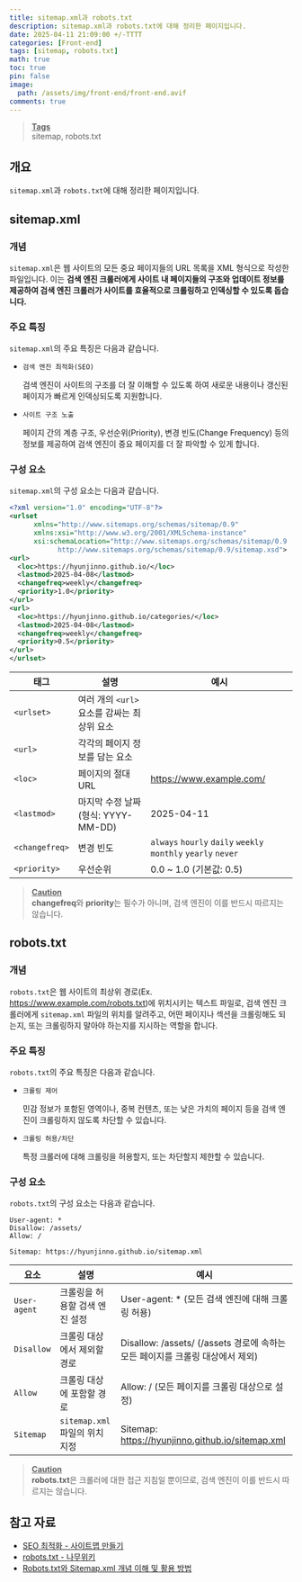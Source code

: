```yaml
---
title: sitemap.xml과 robots.txt
description: sitemap.xml과 robots.txt에 대해 정리한 페이지입니다.
date: 2025-04-11 21:09:00 +/-TTTT
categories: [Front-end]
tags: [sitemap, robots.txt]
math: true
toc: true
pin: false
image:
  path: /assets/img/front-end/front-end.avif
comments: true
---
```


<blockquote class="prompt-info"><p><strong><u>Tags</u></strong><br>
sitemap, robots.txt</p></blockquote>

## 개요

`sitemap.xml`과 `robots.txt`에 대해 정리한 페이지입니다.

## sitemap.xml

### 개념

`sitemap.xml`은 웹 사이트의 모든 중요 페이지들의 URL 목록을 XML 형식으로 작성한 파일입니다. 이는 <b>검색 엔진 크롤러에게 사이트 내 페이지들의 구조와 업데이트 정보를 제공하여 검색 엔진 크롤러가 사이트를 효율적으로 크롤링하고 인덱싱할 수 있도록 돕습니다.</b>

### 주요 특징

`sitemap.xml`의 주요 특징은 다음과 같습니다.

- `검색 엔진 최적화(SEO)`

  검색 엔진이 사이트의 구조를 더 잘 이해할 수 있도록 하여 새로운 내용이나 갱신된 페이지가 빠르게 인덱싱되도록 지원합니다.

- `사이트 구조 노출`

  페이지 간의 계층 구조, 우선순위(Priority), 변경 빈도(Change Frequency) 등의 정보를 제공하여 검색 엔진이 중요 페이지를 더 잘 파악할 수 있게 합니다.

### 구성 요소

`sitemap.xml`의 구성 요소는 다음과 같습니다.

```xml
<?xml version="1.0" encoding="UTF-8"?>
<urlset
      xmlns="http://www.sitemaps.org/schemas/sitemap/0.9"
      xmlns:xsi="http://www.w3.org/2001/XMLSchema-instance"
      xsi:schemaLocation="http://www.sitemaps.org/schemas/sitemap/0.9
            http://www.sitemaps.org/schemas/sitemap/0.9/sitemap.xsd">
<url>
  <loc>https://hyunjinno.github.io/</loc>
  <lastmod>2025-04-08</lastmod>
  <changefreq>weekly</changefreq>
  <priority>1.0</priority>
</url>
<url>
  <loc>https://hyunjinno.github.io/categories/</loc>
  <lastmod>2025-04-08</lastmod>
  <changefreq>weekly</changefreq>
  <priority>0.5</priority>
</url>
</urlset>
```

| 태그           | 설명                                        | 예시                                                          |
| -------------- | ------------------------------------------- | ------------------------------------------------------------- |
| `<urlset>`     | 여러 개의 `<url>` 요소를 감싸는 최상위 요소 |                                                               |
| `<url>`        | 각각의 페이지 정보를 담는 요소              |                                                               |
| `<loc>`        | 페이지의 절대 URL                           | https://www.example.com/                                      |
| `<lastmod>`    | 마지막 수정 날짜 (형식: YYYY-MM-DD)         | 2025-04-11                                                    |
| `<changefreq>` | 변경 빈도                                   | `always` `hourly` `daily` `weekly` `monthly` `yearly` `never` |
| `<priority>`   | 우선순위                                    | 0.0 ~ 1.0 (기본값: 0.5)                                       |

<blockquote class="prompt-warning"><p><strong><u>Caution</u></strong><br>
<b>changefreq</b>와 <b>priority</b>는 필수가 아니며, 검색 엔진이 이를 반드시 따르지는 않습니다.</p></blockquote>

 
## robots.txt

### 개념

`robots.txt`은 웹 사이트의 최상위 경로(Ex. https://www.example.com/robots.txt)에 위치시키는 텍스트 파일로, 검색 엔진 크롤러에게 `sitemap.xml` 파일의 위치를 알려주고, 어떤 페이지나 섹션을 크롤링해도 되는지, 또는 크롤링하지 말아야 하는지를 지시하는 역할을 합니다.

### 주요 특징

`robots.txt`의 주요 특징은 다음과 같습니다.

- `크롤링 제어`

  민감 정보가 포함된 영역이나, 중복 컨텐츠, 또는 낮은 가치의 페이지 등을 검색 엔진이 크롤링하지 않도록 차단할 수 있습니다.

- `크롤링 허용/차단`

  특정 크롤러에 대해 크롤링을 허용할지, 또는 차단할지 제한할 수 있습니다.

### 구성 요소

`robots.txt`의 구성 요소는 다음과 같습니다.

```text
User-agent: *
Disallow: /assets/
Allow: /

Sitemap: https://hyunjinno.github.io/sitemap.xml
```

| 요소         | 설명                           | 예시                                                                          |
| ------------ | ------------------------------ | ----------------------------------------------------------------------------- |
| `User-agent` | 크롤링을 허용할 검색 엔진 설정 | User-agent: * (모든 검색 엔진에 대해 크롤링 허용)                             |
| `Disallow`   | 크롤링 대상에서 제외할 경로    | Disallow: /assets/ (/assets 경로에 속하는 모든 페이지를 크롤링 대상에서 제외) |
| `Allow`      | 크롤링 대상에 포함할 경로      | Allow: / (모든 페이지를 크롤링 대상으로 설정)                                 |
| `Sitemap`    | `sitemap.xml` 파일의 위치 지정 | Sitemap: https://hyunjinno.github.io/sitemap.xml                              |

<blockquote class="prompt-warning"><p><strong><u>Caution</u></strong><br>
<b>robots.txt</b>은 크롤러에 대한 접근 지침일 뿐이므로, 검색 엔진이 이를 반드시 따르지는 않습니다.</p></blockquote>

## 참고 자료

- <a href="https://velog.io/@ahn-sujin/SEO-%EC%B5%9C%EC%A0%81%ED%99%94-%EC%82%AC%EC%9D%B4%ED%8A%B8%EB%A7%B5-%EB%A7%8C%EB%93%A4%EA%B8%B0" target="_blank">SEO 최적화 - 사이트맵 만들기</a>
- <a href="https://namu.wiki/w/robots.txt" target="_blank">robots.txt - 나무위키</a>
- <a href="https://fourward.co.kr/blog/what-is-robots-txt-and-sitemap-xml" target="_blank">Robots.txt와 Sitemap.xml 개념 이해 및 활용 방법</a>